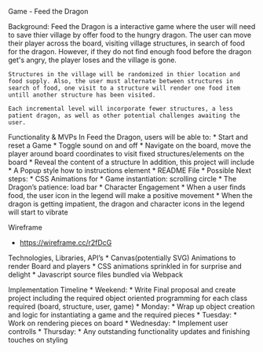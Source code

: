Game - Feed the Dragon

Background:
    Feed the Dragon is a interactive game where the user will need to save thier village by offer food to the hungry dragon. The user can move their player across the board, visiting village structures, in search of food for the dragon. However, if they do not find enough food before the dragon get's angry, the player loses and the village is gone.

    Structures in the village will be randomized in thier location and food supply. Also, the user must alternate between structures in search of food, one visit to a structure will render one food item untill another structure has been visited.

    Each incremental level will incorporate fewer structures, a less patient dragon, as well as other potential challenges awaiting the user.

Functionality & MVPs
    In Feed the Dragon, users will be able to:
            * Start and reset a Game
            * Toggle sound on and off
            * Navigate on the board, move the player around board coordinates to visit fixed structures/elements on the board 
            * Reveal the content of a structure
    In addition, this project will include
        * A Popup style how to instructions element
        * README File
        * Possible Next steps:
            * CSS Animations for
                * Game instantiation: scrolling circle
                * The Dragon’s patience: load bar
            * Character Engagement 
                * When a user finds food, the user icon in the legend will make a positive movement
                * When the dragon is getting impatient, the dragon and character icons in the legend will start to vibrate


Wireframe
* https://wireframe.cc/r2fDcG 

Technologies, Libraries, API’s
    * Canvas(potentially SVG) Animations to render Board and players
    * CSS animations sprinkled in for surprise and delight
    * Javascript source files bundled via Webpack

Implementation Timeline
    * Weekend:
        * Write Final proposal and create project including the required object oriented programming for each class required (board, structure, user, game)
    * Monday:
        * Wrap up object creation and logic for instantiating a game and the required pieces
    * Tuesday:
        * Work on rendering pieces on board 
    * Wednesday:
        * Implement user controlls
    * Thursday:
        * Any outstanding functionality updates and finishing touches on styling